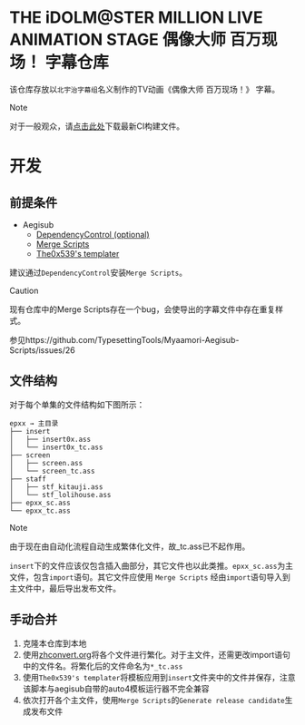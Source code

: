 # THE iDOLM@STER MILLION LIVE ANIMATION STAGE 偶像大师 百万现场！ 字幕仓库

该仓库存放以`北宇治字幕组`名义制作的TV动画《偶像大师 百万现场！》 字幕。

> [!NOTE]  
> 对于一般观众，请[点击此处](https://github.com/Kitauji-Sub/MILLION-Subs/releases)下载最新CI构建文件。

# 开发

## 前提条件

+ Aegisub
  + [DependencyControl (optional)](https://github.com/TypesettingTools/DependencyControl)
  + [Merge Scripts](https://github.com/TypesettingTools/Myaamori-Aegisub-Scripts)
  + [The0x539's templater](https://github.com/The0x539/Aegisub-Scripts/blob/trunk/src/0x.KaraTemplater.moon)

建议通过`DependencyControl`安装`Merge Scripts`。
> [!CAUTION]
> 现有仓库中的Merge Scripts存在一个bug，会使导出的字幕文件中存在重复样式。
>
> 参见https://github.com/TypesettingTools/Myaamori-Aegisub-Scripts/issues/26

## 文件结构

对于每个单集的文件结构如下图所示：

```
epxx → 主目录
├── insert
│   ├── insert0x.ass
│   └── insert0x_tc.ass
├── screen
│   ├── screen.ass
│   └── screen_tc.ass
├── staff
│   ├── stf_kitauji.ass
│   └── stf_lolihouse.ass
├── epxx_sc.ass
└── epxx_tc.ass
```

> [!NOTE]  
> 由于现在由自动化流程自动生成繁体化文件，故_tc.ass已不起作用。

`insert`下的文件应该仅包含插入曲部分，其它文件也以此类推。`epxx_sc.ass`为主文件，包含`import`语句。其它文件应使用 `Merge Scripts` 经由`import`语句导入到主文件中，最后导出发布文件。

## 手动合并

1. 克隆本仓库到本地
2. 使用[zhconvert.org](zhconvert.org)将各个文件进行繁化。对于主文件，还需更改import语句中的文件名。将繁化后的文件命名为`*_tc.ass`
3. 使用`The0x539's templater`将模板应用到`insert`文件夹中的文件并保存，注意该脚本与aegisub自带的auto4模板运行器不完全兼容
4. 依次打开各个主文件，使用`Merge Scripts`的`Generate release candidate`生成发布文件
